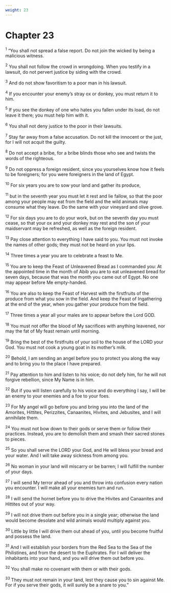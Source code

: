 ```yaml
---
weight: 23
---
```


# Chapter 23

<sup>1</sup> “You shall not spread a false report. Do not join the wicked by being a malicious witness. 

<sup>2</sup> You shall not follow the crowd in wrongdoing. When you testify in a lawsuit, do not pervert justice by siding with the crowd. 

<sup>3</sup> And do not show favoritism to a poor man in his lawsuit. 

<sup>4</sup> If you encounter your enemy’s stray ox or donkey, you must return it to him. 

<sup>5</sup> If you see the donkey of one who hates you fallen under its load, do not leave it there; you must help him with it. 

<sup>6</sup> You shall not deny justice to the poor in their lawsuits. 

<sup>7</sup> Stay far away from a false accusation. Do not kill the innocent or the just, for I will not acquit the guilty. 

<sup>8</sup> Do not accept a bribe, for a bribe blinds those who see and twists the words of the righteous. 

<sup>9</sup> Do not oppress a foreign resident, since you yourselves know how it feels to be foreigners; for you were foreigners in the land of Egypt. 

<sup>10</sup> For six years you are to sow your land and gather its produce, 

<sup>11</sup> but in the seventh year you must let it rest and lie fallow, so that the poor among your people may eat from the field and the wild animals may consume what they leave. Do the same with your vineyard and olive grove. 

<sup>12</sup> For six days you are to do your work, but on the seventh day you must cease, so that your ox and your donkey may rest and the son of your maidservant may be refreshed, as well as the foreign resident. 

<sup>13</sup> Pay close attention to everything I have said to you. You must not invoke the names of other gods; they must not be heard on your lips. 

<sup>14</sup> Three times a year you are to celebrate a feast to Me. 

<sup>15</sup> You are to keep the Feast of Unleavened Bread as I commanded you: At the appointed time in the month of Abib you are to eat unleavened bread for seven days, because that was the month you came out of Egypt. No one may appear before Me empty-handed. 

<sup>16</sup> You are also to keep the Feast of Harvest with the firstfruits of the produce from what you sow in the field. And keep the Feast of Ingathering at the end of the year, when you gather your produce from the field. 

<sup>17</sup> Three times a year all your males are to appear before the Lord GOD. 

<sup>18</sup> You must not offer the blood of My sacrifices with anything leavened, nor may the fat of My feast remain until morning. 

<sup>19</sup> Bring the best of the firstfruits of your soil to the house of the LORD your God. You must not cook a young goat in its mother’s milk. 

<sup>20</sup> Behold, I am sending an angel before you to protect you along the way and to bring you to the place I have prepared. 

<sup>21</sup> Pay attention to him and listen to his voice; do not defy him, for he will not forgive rebellion, since My Name is in him. 

<sup>22</sup> But if you will listen carefully to his voice and do everything I say, I will be an enemy to your enemies and a foe to your foes. 

<sup>23</sup> For My angel will go before you and bring you into the land of the Amorites, Hittites, Perizzites, Canaanites, Hivites, and Jebusites, and I will annihilate them. 

<sup>24</sup> You must not bow down to their gods or serve them or follow their practices. Instead, you are to demolish them and smash their sacred stones to pieces. 

<sup>25</sup> So you shall serve the LORD your God, and He will bless your bread and your water. And I will take away sickness from among you. 

<sup>26</sup> No woman in your land will miscarry or be barren; I will fulfill the number of your days. 

<sup>27</sup> I will send My terror ahead of you and throw into confusion every nation you encounter. I will make all your enemies turn and run. 

<sup>28</sup> I will send the hornet before you to drive the Hivites and Canaanites and Hittites out of your way. 

<sup>29</sup> I will not drive them out before you in a single year; otherwise the land would become desolate and wild animals would multiply against you. 

<sup>30</sup> Little by little I will drive them out ahead of you, until you become fruitful and possess the land. 

<sup>31</sup> And I will establish your borders from the Red Sea to the Sea of the Philistines, and from the desert to the Euphrates. For I will deliver the inhabitants into your hand, and you will drive them out before you. 

<sup>32</sup> You shall make no covenant with them or with their gods. 

<sup>33</sup> They must not remain in your land, lest they cause you to sin against Me. For if you serve their gods, it will surely be a snare to you.” 


